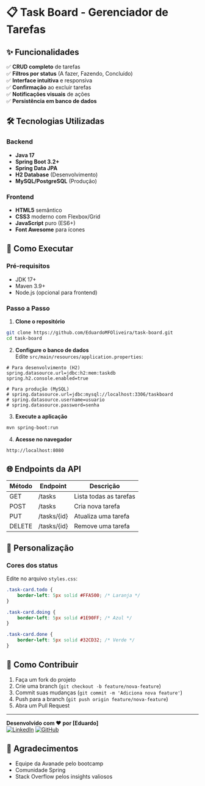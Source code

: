 # 📋 Task Board - Gerenciador de Tarefas

## ✨ Funcionalidades

✅ **CRUD completo** de tarefas  
✅ **Filtros por status** (A fazer, Fazendo, Concluído)  
✅ **Interface intuitiva** e responsiva  
✅ **Confirmação** ao excluir tarefas  
✅ **Notificações visuais** de ações  
✅ **Persistência em banco de dados**  

## 🛠 Tecnologias Utilizadas

### Backend
- **Java 17**
- **Spring Boot 3.2+**
- **Spring Data JPA**
- **H2 Database** (Desenvolvimento)
- **MySQL/PostgreSQL** (Produção)

### Frontend
- **HTML5** semântico
- **CSS3** moderno com Flexbox/Grid
- **JavaScript** puro (ES6+)
- **Font Awesome** para ícones

## 🚀 Como Executar

### Pré-requisitos
- JDK 17+
- Maven 3.9+
- Node.js (opcional para frontend)

### Passo a Passo

1. **Clone o repositório**
```bash
git clone https://github.com/EduardoMFOliveira/task-board.git
cd task-board
```

2. **Configure o banco de dados**  
Edite `src/main/resources/application.properties`:
```properties
# Para desenvolvimento (H2)
spring.datasource.url=jdbc:h2:mem:taskdb
spring.h2.console.enabled=true

# Para produção (MySQL)
# spring.datasource.url=jdbc:mysql://localhost:3306/taskboard
# spring.datasource.username=usuario
# spring.datasource.password=senha
```

3. **Execute a aplicação**
```bash
mvn spring-boot:run
```

4. **Acesse no navegador**
```
http://localhost:8080
```

## 🌐 Endpoints da API

| Método | Endpoint       | Descrição               |
|--------|----------------|-------------------------|
| GET    | /tasks         | Lista todas as tarefas  |
| POST   | /tasks         | Cria nova tarefa        |
| PUT    | /tasks/{id}    | Atualiza uma tarefa     |
| DELETE | /tasks/{id}    | Remove uma tarefa       |

## 🎨 Personalização

### Cores dos status
Edite no arquivo `styles.css`:
```css
.task-card.todo {
    border-left: 5px solid #FFA500; /* Laranja */
}

.task-card.doing {
    border-left: 5px solid #1E90FF; /* Azul */
}

.task-card.done {
    border-left: 5px solid #32CD32; /* Verde */
}
```

## 🤝 Como Contribuir

1. Faça um fork do projeto
2. Crie uma branch (`git checkout -b feature/nova-feature`)
3. Commit suas mudanças (`git commit -m 'Adiciona nova feature'`)
4. Push para a branch (`git push origin feature/nova-feature`)
5. Abra um Pull Request

---

**Desenvolvido com ❤️ por [Eduardo]**  
[![LinkedIn](https://img.shields.io/badge/LinkedIn-0077B5?style=for-the-badge&logo=linkedin&logoColor=white)](https://www.linkedin.com/in/eduardo-mendesfdo/) 
[![GitHub](https://img.shields.io/badge/GitHub-100000?style=for-the-badge&logo=github&logoColor=white)](https://github.com/EduardoMFOliveira)

## 🎉 Agradecimentos

- Equipe da Avanade pelo bootcamp
- Comunidade Spring
- Stack Overflow pelos insights valiosos
